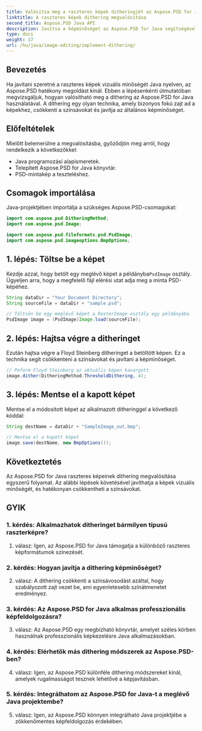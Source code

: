 ```yaml
---
title: Valósítsa meg a raszteres képek ditheringjét az Aspose.PSD for Java-ban
linktitle: A raszteres képek dithering megvalósítása
second_title: Aspose.PSD Java API
description: Javítsa a képminőséget az Aspose.PSD for Java segítségével. Kövesse lépésenkénti útmutatónkat a dithering megvalósításához és a színsávok megszüntetéséhez.
type: docs
weight: 17
url: /hu/java/image-editing/implement-dithering/
---
```

## Bevezetés

Ha javítani szeretné a raszteres képek vizuális minőségét Java nyelven, az Aspose.PSD hatékony megoldást kínál. Ebben a lépésenkénti útmutatóban megvizsgáljuk, hogyan valósítható meg a dithering az Aspose.PSD for Java használatával. A dithering egy olyan technika, amely bizonyos fokú zajt ad a képekhez, csökkenti a színsávokat és javítja az általános képminőséget.

## Előfeltételek

Mielőtt belemerülne a megvalósításba, győződjön meg arról, hogy rendelkezik a következőkkel:

- Java programozási alapismeretek.
- Telepített Aspose.PSD for Java könyvtár.
- PSD-mintakép a teszteléshez.

## Csomagok importálása

Java-projektjében importálja a szükséges Aspose.PSD-csomagokat:

```java
import com.aspose.psd.DitheringMethod;
import com.aspose.psd.Image;

import com.aspose.psd.fileformats.psd.PsdImage;
import com.aspose.psd.imageoptions.BmpOptions;
```

## 1. lépés: Töltse be a képet

 Kezdje azzal, hogy betölt egy meglévő képet a példányba`PsdImage` osztály. Ügyeljen arra, hogy a megfelelő fájl elérési utat adja meg a minta PSD-képéhez.

```java
String dataDir = "Your Document Directory";
String sourceFile = dataDir + "sample.psd";

// Töltsön be egy meglévő képet a RasterImage osztály egy példányába
PsdImage image = (PsdImage)Image.load(sourceFile);
```

## 2. lépés: Hajtsa végre a ditheringet

Ezután hajtsa végre a Floyd Steinberg ditheringet a betöltött képen. Ez a technika segít csökkenteni a színsávokat és javítani a képminőséget.

```java
// Peform Floyd Steinberg az aktuális képen kavargott
image.dither(DitheringMethod.ThresholdDithering, 4);
```

## 3. lépés: Mentse el a kapott képet

Mentse el a módosított képet az alkalmazott ditheringgel a következő kóddal:

```java
String destName = dataDir + "SampleImage_out.bmp";

// Mentse el a kapott képet
image.save(destName, new BmpOptions());
```

## Következtetés

Az Aspose.PSD for Java raszteres képeinek dithering megvalósítása egyszerű folyamat. Az alábbi lépések követésével javíthatja a képek vizuális minőségét, és hatékonyan csökkentheti a színsávokat.

## GYIK

### 1. kérdés: Alkalmazhatok ditheringet bármilyen típusú raszterképre?

1. válasz: Igen, az Aspose.PSD for Java támogatja a különböző raszteres képformátumok színezését.

### 2. kérdés: Hogyan javítja a dithering képminőséget?

2. válasz: A dithering csökkenti a színsávosodást azáltal, hogy szabályozott zajt vezet be, ami egyenletesebb színátmenetet eredményez.

### 3. kérdés: Az Aspose.PSD for Java alkalmas professzionális képfeldolgozásra?

3. válasz: Az Aspose.PSD egy megbízható könyvtár, amelyet széles körben használnak professzionális képkezelésre Java alkalmazásokban.

### 4. kérdés: Elérhetők más dithering módszerek az Aspose.PSD-ben?

4. válasz: Igen, az Aspose.PSD különféle dithering módszereket kínál, amelyek rugalmasságot tesznek lehetővé a képjavításban.

### 5. kérdés: Integrálhatom az Aspose.PSD for Java-t a meglévő Java projektembe?

5. válasz: Igen, az Aspose.PSD könnyen integrálható Java projektjébe a zökkenőmentes képfeldolgozás érdekében.